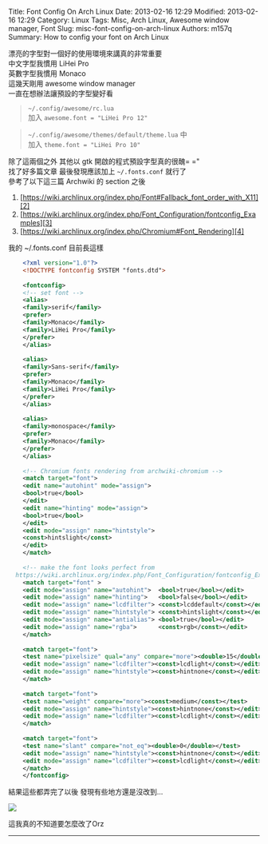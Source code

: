 Title: Font Config On Arch Linux
Date: 2013-02-16 12:29
Modified: 2013-02-16 12:29
Category: Linux
Tags: Misc, Arch Linux, Awesome window manager, Font
Slug: misc-font-config-on-arch-linux
Authors: m157q
Summary: How to config your font on Arch Linux 


漂亮的字型對一個好的使用環境來講真的非常重要  
中文字型我慣用 LiHei Pro  
英數字型我慣用 Monaco  
這幾天剛用 awesome window manager  
一直在想辦法讓預設的字型變好看   

<!--more-->
  
>`~/.config/awesome/rc.lua`  
>加入 `awesome.font = "LiHei Pro 12"`  

>`~/.config/awesome/themes/default/theme.lua` 中  
>加入 `theme.font = "LiHei Pro 10"`  
  
除了這兩個之外 其他以 gtk 開啟的程式預設字型真的很醜= ="  
找了好多篇文章 最後發現應該加上 `~/.fonts.conf` 就行了  
參考了以下這三篇 Archwiki 的 section 之後  
  
1. [https://wiki.archlinux.org/index.php/Font#Fallback_font_order_with_X11][2]
2. [https://wiki.archlinux.org/index.php/Font_Configuration/fontconfig_Examples][3]
3. [https://wiki.archlinux.org/index.php/Chromium#Font_Rendering][4]


我的 ~/.fonts.conf 目前長這樣
```xml
	<?xml version="1.0"?>  
	<!DOCTYPE fontconfig SYSTEM "fonts.dtd">  
	  
	<fontconfig>  
	<!-- set font -->  
	<alias>  
	<family>serif</family>  
	<prefer>  
	<family>Monaco</family>  
	<family>LiHei Pro</family>  
	</prefer>  
	</alias>  
	  
	<alias>  
	<family>Sans-serif</family>  
	<prefer>  
	<family>Monaco</family>  
	<family>LiHei Pro</family>  
	</prefer>  
	</alias>  
	  
	<alias>  
	<family>monospace</family>  
	<prefer>  
	<family>Monaco</family>  
	</prefer>  
	</alias>  
	  
	<!-- Chromium fonts rendering from archwiki-chromium -->  
	<match target="font">  
	<edit name="autohint" mode="assign">  
	<bool>true</bool>  
	</edit>  
	<edit name="hinting" mode="assign">  
	<bool>true</bool>  
	</edit>  
	<edit mode="assign" name="hintstyle">  
	<const>hintslight</const>  
	</edit>  
	</match>  
	  
	<!-- make the font looks perfect from 
  https://wiki.archlinux.org/index.php/Font_Configuration/fontconfig_Examples -->  
	<match target="font" >  
	<edit mode="assign" name="autohint">  <bool>true</bool></edit>  
	<edit mode="assign" name="hinting">   <bool>false</bool></edit>  
	<edit mode="assign" name="lcdfilter"> <const>lcddefault</const></edit>  
	<edit mode="assign" name="hintstyle"> <const>hintslight</const></edit>  
	<edit mode="assign" name="antialias"> <bool>true</bool></edit>  
	<edit mode="assign" name="rgba">      <const>rgb</const></edit>  
	</match>  
	  
	<match target="font">  
	<test name="pixelsize" qual="any" compare="more"><double>15</double></test>  
	<edit mode="assign" name="lcdfilter"><const>lcdlight</const></edit>  
	<edit mode="assign" name="hintstyle"><const>hintnone</const></edit>  
	</match>  
	  
	<match target="font">  
	<test name="weight" compare="more"><const>medium</const></test>  
	<edit mode="assign" name="hintstyle"><const>hintnone</const></edit>  
	<edit mode="assign" name="lcdfilter"><const>lcdlight</const></edit>  
	</match>  
	  
	<match target="font">  
	<test name="slant" compare="not_eq"><double>0</double></test>  
	<edit mode="assign" name="hintstyle"><const>hintnone</const></edit>  
	<edit mode="assign" name="lcdfilter"><const>lcdlight</const></edit>  
	</match>  
	</fontconfig>  
```	

結果這些都弄完了以後 發現有些地方還是沒改到...  
  
[![][5]][5]  
  
這我真的不知道要怎麼改了Orz  

--- 


[2]: https://wiki.archlinux.org/index.php/Font#Fallback_font_order_with_X11
[3]: https://wiki.archlinux.org/index.php/Font_Configuration/fontconfig_Examples
[4]: https://wiki.archlinux.org/index.php/Chromium#Font_Rendering
[5]: http://i.imgur.com/Lu9XyGm.png
